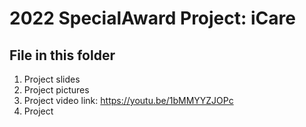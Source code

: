 # 2022 SpecialAward Project: iCare
## File in this folder
1. Project slides
2. Project pictures
3. Project video link: https://youtu.be/1bMMYYZJOPc
4. Project
